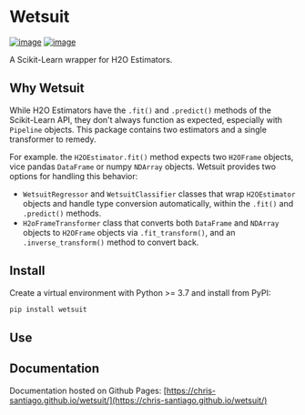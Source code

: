 # Wetsuit

[![image](https://img.shields.io/badge/python-3.7--3.11-blue.svg)](https://www.python.org)
[![image](https://img.shields.io/badge/code%20style-black-black)](https://github.com/psf/black)

A Scikit-Learn wrapper for H2O Estimators.

## Why Wetsuit

While H2O Estimators have the `.fit()` and `.predict()` methods of the Scikit-Learn API, they don't always
function as expected, especially with `Pipeline` objects. This package contains two estimators and a
single transformer to remedy.

For example. the `H2OEstimator.fit()` method expects two `H2OFrame` objects, vice pandas `DataFrame` or
numpy `NDArray` objects. Wetsuit provides two options for handling this behavior:

- `WetsuitRegressor` and `WetsuitClassifier` classes that wrap `H2OEstimator` objects and handle type conversion automatically, within the `.fit()` and `.predict()` methods.
- `H2oFrameTransformer` class that converts both `DataFrame` and `NDArray` objects to `H2OFrame` objects via `.fit_transform()`, and an `.inverse_transform()` method to convert back.

## Install

Create a virtual environment with Python >= 3.7 and install from PyPI:

```bash
pip install wetsuit
```

## Use


## Documentation

Documentation hosted on Github Pages: [https://chris-santiago.github.io/wetsuit/](https://chris-santiago.github.io/wetsuit/)

